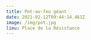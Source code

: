```yaml
---
title: Pot-au-feu géant
date: 2021-02-12T09:44:14.461Z
image: /img/pot.jpg
lieu: Place de la Résistance
---
```

